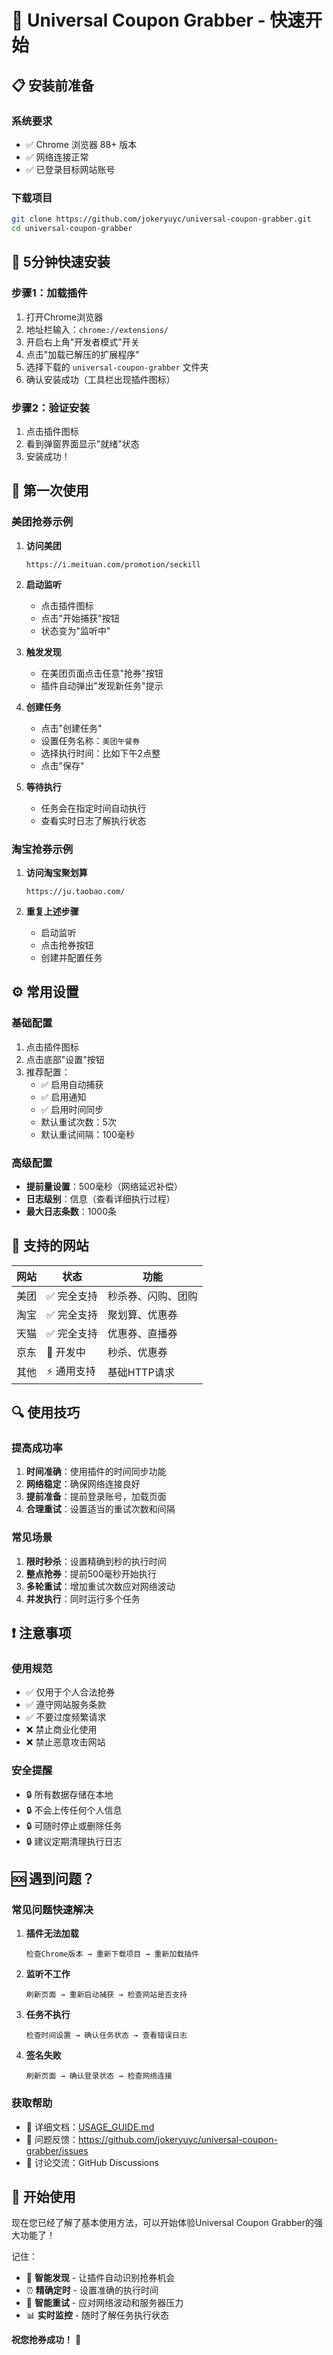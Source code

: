 # 🚀 Universal Coupon Grabber - 快速开始

## 📋 安装前准备

### 系统要求
- ✅ Chrome 浏览器 88+ 版本
- ✅ 网络连接正常
- ✅ 已登录目标网站账号

### 下载项目
```bash
git clone https://github.com/jokeryuyc/universal-coupon-grabber.git
cd universal-coupon-grabber
```

## 🔧 5分钟快速安装

### 步骤1：加载插件
1. 打开Chrome浏览器
2. 地址栏输入：`chrome://extensions/`
3. 开启右上角"开发者模式"开关
4. 点击"加载已解压的扩展程序"
5. 选择下载的 `universal-coupon-grabber` 文件夹
6. 确认安装成功（工具栏出现插件图标）

### 步骤2：验证安装
1. 点击插件图标
2. 看到弹窗界面显示"就绪"状态
3. 安装成功！

## 🎯 第一次使用

### 美团抢券示例

1. **访问美团**
   ```
   https://i.meituan.com/promotion/seckill
   ```

2. **启动监听**
   - 点击插件图标
   - 点击"开始捕获"按钮
   - 状态变为"监听中"

3. **触发发现**
   - 在美团页面点击任意"抢券"按钮
   - 插件自动弹出"发现新任务"提示

4. **创建任务**
   - 点击"创建任务"
   - 设置任务名称：`美团午餐券`
   - 选择执行时间：比如下午2点整
   - 点击"保存"

5. **等待执行**
   - 任务会在指定时间自动执行
   - 查看实时日志了解执行状态

### 淘宝抢券示例

1. **访问淘宝聚划算**
   ```
   https://ju.taobao.com/
   ```

2. **重复上述步骤**
   - 启动监听
   - 点击抢券按钮
   - 创建并配置任务

## ⚙️ 常用设置

### 基础配置
1. 点击插件图标
2. 点击底部"设置"按钮
3. 推荐配置：
   - ✅ 启用自动捕获
   - ✅ 启用通知
   - ✅ 启用时间同步
   - 默认重试次数：5次
   - 默认重试间隔：100毫秒

### 高级配置
- **提前量设置**：500毫秒（网络延迟补偿）
- **日志级别**：信息（查看详细执行过程）
- **最大日志条数**：1000条

## 🎪 支持的网站

| 网站 | 状态 | 功能 |
|------|------|------|
| 美团 | ✅ 完全支持 | 秒杀券、闪购、团购 |
| 淘宝 | ✅ 完全支持 | 聚划算、优惠券 |
| 天猫 | ✅ 完全支持 | 优惠券、直播券 |
| 京东 | 🚧 开发中 | 秒杀、优惠券 |
| 其他 | ⚡ 通用支持 | 基础HTTP请求 |

## 🔍 使用技巧

### 提高成功率
1. **时间准确**：使用插件的时间同步功能
2. **网络稳定**：确保网络连接良好
3. **提前准备**：提前登录账号，加载页面
4. **合理重试**：设置适当的重试次数和间隔

### 常见场景
1. **限时秒杀**：设置精确到秒的执行时间
2. **整点抢券**：提前500毫秒开始执行
3. **多轮重试**：增加重试次数应对网络波动
4. **并发执行**：同时运行多个任务

## ❗ 注意事项

### 使用规范
- ✅ 仅用于个人合法抢券
- ✅ 遵守网站服务条款
- ✅ 不要过度频繁请求
- ❌ 禁止商业化使用
- ❌ 禁止恶意攻击网站

### 安全提醒
- 🔒 所有数据存储在本地
- 🔒 不会上传任何个人信息
- 🔒 可随时停止或删除任务
- 🔒 建议定期清理执行日志

## 🆘 遇到问题？

### 常见问题快速解决

1. **插件无法加载**
   ```
   检查Chrome版本 → 重新下载项目 → 重新加载插件
   ```

2. **监听不工作**
   ```
   刷新页面 → 重新启动捕获 → 检查网站是否支持
   ```

3. **任务不执行**
   ```
   检查时间设置 → 确认任务状态 → 查看错误日志
   ```

4. **签名失败**
   ```
   刷新页面 → 确认登录状态 → 检查网络连接
   ```

### 获取帮助
- 📖 详细文档：[USAGE_GUIDE.md](USAGE_GUIDE.md)
- 🐛 问题反馈：https://github.com/jokeryuyc/universal-coupon-grabber/issues
- 💬 讨论交流：GitHub Discussions

## 🎉 开始使用

现在您已经了解了基本使用方法，可以开始体验Universal Coupon Grabber的强大功能了！

记住：
- 🎯 **智能发现** - 让插件自动识别抢券机会
- ⏰ **精确定时** - 设置准确的执行时间
- 🔄 **智能重试** - 应对网络波动和服务器压力
- 📊 **实时监控** - 随时了解任务执行状态

**祝您抢券成功！** 🎊
